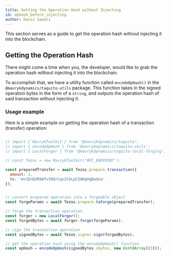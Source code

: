```yaml
---
title: Getting the Operation Hash without Injecting
id: ophash_before_injecting
author: Davis Sawali
---
```


This section serves as a guide to get the operation hash without injecting it into the blockchain.

## Getting the Operation Hash

There might come a time when you, the developer, would like to grab the operation hash without injecting it into the blockchain.

To accomplish that, we have a utility function called `encodeOpHash()` in the `@mavrykdynamics/taquito-utils` package. This function takes in the signed operation bytes in the form of a `string`, and outputs the operation hash of said transaction without injecting it.

### Usage example

Here is a simple example on getting the operation hash of a transaction (transfer) operation:

```js

// import { MavrykToolkit } from '@mavrykdynamics/taquito';
// import { encodeOpHash } from '@mavrykdynamics/taquito-utils';
// import { LocalForger } from '@mavrykdynamics/taquito-local-forging';

// const Tezos = new MavrykToolkit('RPC_ENDPOINT');

const preparedTransfer = await Tezos.prepare.transaction({
  amount: 1,
  to: 'mv1EnD2M4ATv38QrCqx2CbLpC5AKgHqDwdxa'
});


// convert prepared operation into a forgeable object
const forgeParams = await Tezos.prepare.toForge(preparedTransfer);

// forge the transaction operation
const forger = new LocalForger();
const forgedBytes = await forger.forge(forgeParams);

// sign the transaction operation
const signedBytes = await Tezos.signer.sign(forgedBytes);

// get the operation hash using the encodeOpHash() function
const opHash = encodeOpHash(signedBytes.sbytes, new Uint8Array([3]));

```



